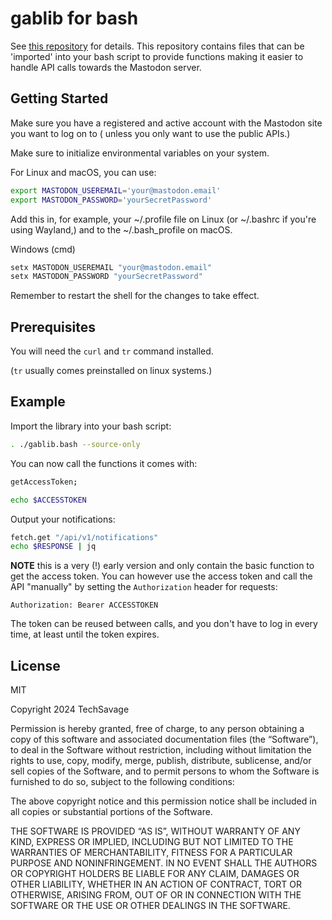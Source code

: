 gablib for bash
===============

See [this repository](https://github.com/TechSavage2/gablib) for details. This repository contains files that
can be 'imported' into your bash script to provide functions making
it easier to handle API calls towards the Mastodon server.

Getting Started
---------------

Make sure you have a registered and active account with the Mastodon site you want to log on to ( unless you only want to use the public APIs.)

Make sure to initialize environmental variables on your system.

For Linux and macOS, you can use:

```bash
export MASTODON_USEREMAIL='your@mastodon.email'
export MASTODON_PASSWORD='yourSecretPassword'
```

Add this in, for example, your ~/.profile file on Linux (or ~/.bashrc if you're using Wayland,) and to the ~/.bash_profile on macOS.

Windows (cmd)

```bash
setx MASTODON_USEREMAIL "your@mastodon.email"
setx MASTODON_PASSWORD "yourSecretPassword"
```

Remember to restart the shell for the changes to take effect.

Prerequisites
--------------

You will need the `curl` and `tr` command installed. 

(`tr` usually comes preinstalled on linux systems.)


Example
-------

Import the library into your bash script:

```bash
. ./gablib.bash --source-only
```

You can now call the functions it comes with:

```bash
getAccessToken;

echo $ACCESSTOKEN
```

Output your notifications:

```bash
fetch.get "/api/v1/notifications"
echo $RESPONSE | jq
```

**NOTE** this is a very (!) early version and only contain the basic
function to get the access token. You can however use the access token
and call the API "manually" by setting the `Authorization` header for requests:

```http request
Authorization: Bearer ACCESSTOKEN
```

The token can be reused between calls, and you don't have to log in every time, at least until the token expires.

License
-------

MIT

Copyright 2024 TechSavage

Permission is hereby granted, free of charge, to any person obtaining a copy of this software and associated documentation files (the “Software”), to deal in the Software without restriction, including without limitation the rights to use, copy, modify, merge, publish, distribute, sublicense, and/or sell copies of the Software, and to permit persons to whom the Software is furnished to do so, subject to the following conditions:

The above copyright notice and this permission notice shall be included in all copies or substantial portions of the Software.

THE SOFTWARE IS PROVIDED “AS IS”, WITHOUT WARRANTY OF ANY KIND, EXPRESS OR IMPLIED, INCLUDING BUT NOT LIMITED TO THE WARRANTIES OF MERCHANTABILITY, FITNESS FOR A PARTICULAR PURPOSE AND NONINFRINGEMENT. IN NO EVENT SHALL THE AUTHORS OR COPYRIGHT HOLDERS BE LIABLE FOR ANY CLAIM, DAMAGES OR OTHER LIABILITY, WHETHER IN AN ACTION OF CONTRACT, TORT OR OTHERWISE, ARISING FROM, OUT OF OR IN CONNECTION WITH THE SOFTWARE OR THE USE OR OTHER DEALINGS IN THE SOFTWARE.
